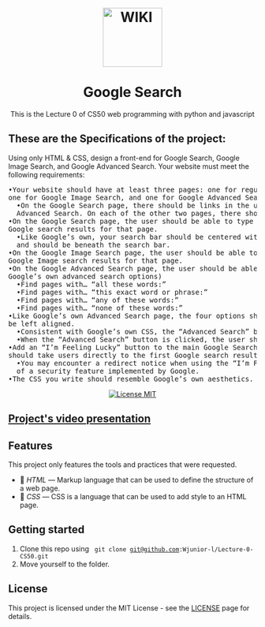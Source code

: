 <h1 align="center">
<br>
  <img src="https://img.icons8.com/external-justicon-lineal-color-justicon/256/external-google-social-media-justicon-lineal-color-justicon.png" alt="WIKI" width="120">
<br>
<br>
Google Search
</h1>

<p align="center">This is the Lecture 0 of CS50 web programming with python and javascript</p>
<h2> These are the Specifications of the project: </h2>
<p>

Using only HTML & CSS, design a front-end for Google Search, Google Image Search, and Google Advanced Search.
Your website must meet the following requirements:

  <pre>
•Your website should have at least three pages: one for regular Google Search (which must be called index.html), 
one for Google Image Search, and one for Google Advanced Search.
  •On the Google Search page, there should be links in the upper-right of the page to go to Image Search or 
  Advanced Search. On each of the other two pages, there should be a link in the upper-right to go back to Google Search.
•On the Google Search page, the user should be able to type in a query, click “Google Search”, and be taken to the 
Google search results for that page.
  •Like Google’s own, your search bar should be centered with rounded corners. The search button should also be centered,
  and should be beneath the search bar.
•On the Google Image Search page, the user should be able to type in a query, click a search button, and be taken to the 
Google Image search results for that page.
•On the Google Advanced Search page, the user should be able to provide input for the following four fields (taken from 
Google’s own advanced search options)
  •Find pages with… “all these words:”
  •Find pages with… “this exact word or phrase:”
  •Find pages with… “any of these words:”
  •Find pages with… “none of these words:”
•Like Google’s own Advanced Search page, the four options should be stacked vertically, and all of the text fields should
be left aligned.
  •Consistent with Google’s own CSS, the “Advanced Search” button should be blue with white text.
  •When the “Advanced Search” button is clicked, the user should be taken to the search results page for their given query.
•Add an “I’m Feeling Lucky” button to the main Google Search page. Consistent with Google’s own behavior, clicking this link 
should take users directly to the first Google search result for the query, bypassing the normal results page.
  •You may encounter a redirect notice when using the “I’m Feeling Lucky” button. Not to worry! This is an expected consequence 
  of a security feature implemented by Google.
•The CSS you write should resemble Google’s own aesthetics.
</pre>

</p>
<p align="center">
  <a href="https://opensource.org/licenses/MIT">
    <img src="https://img.shields.io/badge/License-MIT-blue.svg" alt="License MIT">
  </a>
</p>

## [Project's video presentation](https://youtu.be/WN5BUtA0zIY)

## Features

This project only features the tools and practices that were requested.

- 🔶 *HTML* — Markup language that can be used to define the structure of a web page.
- 🔷 *CSS* — CSS is a language that can be used to add style to an HTML page.

## Getting started



1. Clone this repo using <code> git clone git@github.com:Wjunior-l/Lecture-0-CS50.git</code>
2. Move yourself to the folder.



## License

This project is licensed under the MIT License - see the [LICENSE](https://opensource.org/licenses/MIT) page for details.
